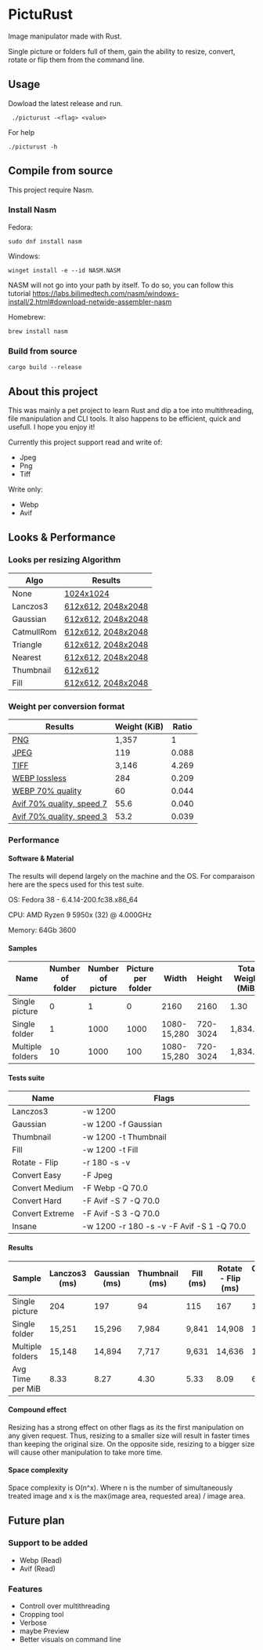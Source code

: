 # PictuRust

Image manipulator made with Rust. 

Single picture or folders full of them, gain the ability to resize, convert, rotate or flip them from the command line. 

## Usage
Dowload the latest release and run.

```
 ./picturust -<flag> <value>
```
For help
```
./picturust -h
```


## Compile from source

This project require Nasm.

### Install Nasm

Fedora: 
```
sudo dnf install nasm
```
Windows: 
```
winget install -e --id NASM.NASM
```
NASM will not go into your path by itself. To do so, you can follow this tutorial
https://labs.bilimedtech.com/nasm/windows-install/2.html#download-netwide-assembler-nasm

Homebrew: 
```
brew install nasm
```

### Build from source

```
cargo build --release
```


## About this project

This was mainly a pet project to learn Rust and dip a toe into multithreading, file manipulation and CLI tools. 
It also happens to be efficient, quick and usefull.
I hope you enjoy it!


Currently this project support read and write of:
- Jpeg
- Png
- Tiff

Write only:
- Webp
- Avif



## Looks & Performance

### Looks per resizing Algorithm

|    Algo   |                                                                                    Results                                                                                    |
|-----------|-------------------------------------------------------------------------------------------------------------------------------------------------------------------------------|
|None       | [1024x1024](https://github.com/SoapyDev/PictuRust/blob/main/Assets/Initial.png)                                                                                               |
|Lanczos3   | [612x612](https://github.com/SoapyDev/PictuRust/blob/main/Assets/lanczos3_small.png), [2048x2048](https://github.com/SoapyDev/PictuRust/blob/main/Assets/lanczos3_big.png)    |
|Gaussian   | [612x612](https://github.com/SoapyDev/PictuRust/blob/main/Assets/gaussian_small.png), [2048x2048](https://github.com/SoapyDev/PictuRust/blob/main/Assets/gaussian_big.png)    |
|CatmullRom | [612x612](https://github.com/SoapyDev/PictuRust/blob/main/Assets/catmullrom_small.png), [2048x2048](https://github.com/SoapyDev/PictuRust/blob/main/Assets/catmullrom_big.png)|
|Triangle   | [612x612](https://github.com/SoapyDev/PictuRust/blob/main/Assets/triangle_small.png), [2048x2048](https://github.com/SoapyDev/PictuRust/blob/main/Assets/triangle_big.png)    |
|Nearest    | [612x612](https://github.com/SoapyDev/PictuRust/blob/main/Assets/nearest_small.png), [2048x2048](https://github.com/SoapyDev/PictuRust/blob/main/Assets/nearest_big.png)      |
|Thumbnail  | [612x612](https://github.com/SoapyDev/PictuRust/blob/main/Assets/thumbnail_small.png)                                                                                         |
|Fill       | [612x612](https://github.com/SoapyDev/PictuRust/blob/main/Assets/fill_small.png), [2048x2048](https://github.com/SoapyDev/PictuRust/blob/main/Assets/fill_big.png)            |


### Weight per conversion format

|                                         Results                                                     | Weight (KiB)| Ratio |
|-----------------------------------------------------------------------------------------------------|-------------|-------|
| [PNG](https://github.com/SoapyDev/PictuRust/blob/main/Assets/Initial.png)                           |    1,357    |   1   |
| [JPEG](https://github.com/SoapyDev/PictuRust/blob/main/Assets/jpeg_format.jpeg)                     |      119    | 0.088 |
| [TIFF](https://github.com/SoapyDev/PictuRust/blob/main/Assets/tiff_format.tiff)                     |    3,146    | 4.269 |
| [WEBP lossless](https://github.com/SoapyDev/PictuRust/blob/main/Assets/webp_lossless.webp)          |      284    | 0.209 |
| [WEBP 70% quality](https://github.com/SoapyDev/PictuRust/blob/main/Assets/webp_loss.webp)           |       60    | 0.044 |
| [Avif 70% quality, speed 7](https://github.com/SoapyDev/PictuRust/blob/main/Assets/avif_quick.avif) |       55.6  | 0.040 |
| [Avif 70% quality, speed 3](https://github.com/SoapyDev/PictuRust/blob/main/Assets/avif_slow.avif)  |       53.2  | 0.039 |


### Performance

#### Software & Material 
The results will depend largely on the machine and the OS. For comparaison here are the specs used for this test suite.

OS: Fedora 38 - 6.4.14-200.fc38.x86_64

CPU: AMD Ryzen 9 5950x (32) @ 4.000GHz

Memory: 64Gb 3600

#### Samples
|        Name      | Number of folder | Number of picture | Picture per folder |    Width    |    Height    | Total Weight (MiB) |
|------------------|------------------|-------------------|--------------------|-------------|--------------|--------------------|
|Single picture    |         0        |         1         |            0       | 2160        | 2160         |         1.30       |
|Single folder     |         1        |      1000         |         1000       | 1080-15,280 | 720-3024     |     1,834.42       |
|Multiple folders  |        10        |      1000         |          100       | 1080-15,280 | 720-3024     |     1,834.42       |


#### Tests suite

|     Name      |                   Flags                   |
|---------------|-------------------------------------------|
|Lanczos3       | -w 1200                                   |
|Gaussian       | -w 1200 -f Gaussian                       |
|Thumbnail      | -w 1200 -t Thumbnail                      |
|Fill           | -w 1200 -t Fill                           |
|Rotate - Flip  | -r 180 -s -v                              |
|Convert Easy   | -F Jpeg                                   |
|Convert Medium | -F Webp -Q 70.0                           |
|Convert Hard   | -F Avif -S 7 -Q 70.0                      |
|Convert Extreme| -F Avif -S 3 -Q 70.0                      |
|Insane         | -w 1200 -r 180 -s -v -F Avif -S 1 -Q 70.0 |


#### Results
|     Sample     | Lanczos3 (ms) | Gaussian (ms) | Thumbnail (ms) | Fill (ms) | Rotate - Flip (ms) | Convert Easy (ms) | Convert Medium (ms) | Convert Hard (ms) | Convert Extreme (ms) | Insane (ms) | 
|----------------|---------------|---------------|----------------|-----------|--------------------|-------------------|---------------------|-------------------|----------------------|-------------|
|Single picture  |      204      |      197      |       94       |    115    |         167        |        151        |         317         |       1,119       |         2,754        |    10,169   |
|Single folder   |   15,251      |   15,296      |    7,984       |  9,841    |      14,908        |     11,218        |      20,786         |     408,913       |       488,417        |   712,587   |
|Multiple folders|   15,148      |   14,894      |    7,717       |  9,631    |      14,636        |     10,886        |      20,448         |     408,342       |       487,578        |   709,588   |
|Avg Time per MiB|        8.33   |        8.27   |        4.30    |      5.33 |           8.09     |          6.06     |          11.32      |         222,98    |           266.67     |       390.27|


#### Compound effect
Resizing has a strong effect on other flags as its the first manipulation on any given request. Thus, resizing to a smaller size will result in faster times than keeping the original size. On the opposite side, resizing to a bigger size will cause other manipulation to take more time.

#### Space complexity

Space complexity is O(n^x). Where n is the number of simultaneously treated image and x is the max(image area, requested area) / image area.  



## Future plan
### Support to be added 

- Webp (Read)
- Avif (Read)

### Features

- Controll over multithreading
- Cropping tool
- Verbose
- maybe Preview
- Better visuals on command line
